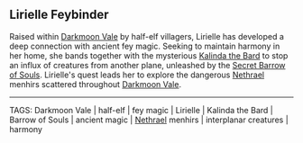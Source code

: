 ## Lirielle Feybinder

Raised within [Darkmoon Vale](../Places/Darkmoon%20Vale.md) by half-elf villagers, Lirielle has developed a deep connection with ancient fey magic. Seeking to maintain harmony in her home, she bands together with the mysterious [Kalinda the Bard](Kalinda%20the%20Bard.md) to stop an influx of creatures from another plane, unleashed by the [Secret Barrow of Souls](../Places/Secret%20Barrow%20of%20Souls.md). Lirielle's quest leads her to explore the dangerous [Nethrael](Nethrael.md) menhirs scattered throughout [Darkmoon Vale](../Places/Darkmoon%20Vale.md).


---
TAGS: Darkmoon Vale | half-elf | fey magic | Lirielle | Kalinda the Bard | Barrow of Souls | ancient magic | [Nethrael](Nethrael.md) menhirs | interplanar creatures | harmony

